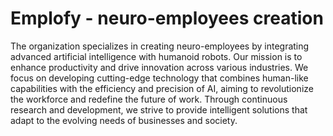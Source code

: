 # Emplofy - neuro-employees creation
The organization specializes in creating neuro-employees by integrating advanced artificial intelligence with humanoid robots. Our mission is to enhance productivity and drive innovation across various industries. We focus on developing cutting-edge technology that combines human-like capabilities with the efficiency and precision of AI, aiming to revolutionize the workforce and redefine the future of work. Through continuous research and development, we strive to provide intelligent solutions that adapt to the evolving needs of businesses and society.
